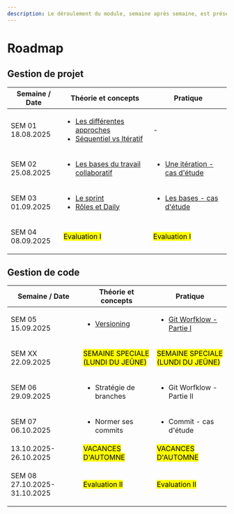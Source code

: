 ```yaml
---
description: Le déroulement du module, semaine après semaine, est présenté ci-dessous.
---
```


# Roadmap

## Gestion de projet

| Semaine / Date              | Théorie et concepts                                                                                                                                                                                                                       | Pratique                                                                                                               |
| --------------------------- | ----------------------------------------------------------------------------------------------------------------------------------------------------------------------------------------------------------------------------------------- | ---------------------------------------------------------------------------------------------------------------------- |
| <p>SEM 01<br>18.08.2025</p> | <ul><li><a href="theorie-et-concepts/gestion-de-projet/les-differentes-approches.md">Les différentes approches</a></li><li><a href="theorie-et-concepts/gestion-de-projet/sequentiel-vs-iteratif.md">Séquentiel vs Itératif</a></li></ul> | -                                                                                                                      |
| <p>SEM 02<br>25.08.2025</p> | <ul><li><a href="theorie-et-concepts/gestion-de-projet/les-bases-du-travail-collaboratif.md">Les bases du travail collaboratif</a></li></ul>                                                                                              | <ul><li><a href="laboratoires/gestion-de-projet/une-iteration-cas-detude.md">Une itération - cas d'étude</a></li></ul> |
| <p>SEM 03<br>01.09.2025</p> | <ul><li><a href="theorie-et-concepts/gestion-de-projet/scrum/le-sprint.md">Le sprint</a></li><li><a href="theorie-et-concepts/gestion-de-projet/scrum/roles-et-daily.md">Rôles et Daily</a></li></ul>                                     | <ul><li><a href="laboratoires/gestion-de-projet/scrum-les-bases-cas-detude.md">Les bases - cas d'étude</a></li></ul>   |
| <p>SEM 04<br>08.09.2025</p> | <mark style="color:$danger;">Evaluation I</mark>                                                                                                                                                                                          | <mark style="color:$danger;">Evaluation I</mark>                                                                       |

## Gestion de code

| Semaine / Date                         | Théorie et concepts                                                                                                   | Pratique                                                                                                              |
| -------------------------------------- | --------------------------------------------------------------------------------------------------------------------- | --------------------------------------------------------------------------------------------------------------------- |
| <p>SEM 05<br>15.09.2025</p>            | <ul><li><a href="gestion-du-code/theorie-et-concepts/versioning.md">Versioning</a></li></ul>                          | <ul><li><a href="gestion-du-code/laboratoires/git-workflow-partie-i.md">Git Worfklow - Partie I</a></li></ul>         |
| <p>SEM XX<br>22.09.2025 </p>           | <p><mark style="color:$success;">SEMAINE SPECIALE</mark><br><mark style="color:$success;">(LUNDI DU JEÛNE)</mark></p> | <p><mark style="color:$success;">SEMAINE SPECIALE</mark><br><mark style="color:$success;">(LUNDI DU JEÛNE)</mark></p> |
| <p>SEM 06<br>29.09.2025</p>            | <ul><li>Stratégie de branches</li></ul>                                                                               | <ul><li>Git Worfklow - Partie II</li></ul>                                                                            |
| <p>SEM 07<br>06.10.2025</p>            | <ul><li>Normer ses commits</li></ul>                                                                                  | <ul><li>Commit - cas d'étude</li></ul>                                                                                |
| 13.10.2025-26.10.2025                  | <mark style="color:$success;">VACANCES D'AUTOMNE</mark>                                                               | <mark style="color:$success;">VACANCES D'AUTOMNE</mark>                                                               |
| <p>SEM 08<br>27.10.2025-31.10.2025</p> | <mark style="color:$danger;">Evaluation II</mark>                                                                     | <mark style="color:$danger;">Evaluation II</mark>                                                                     |

##

